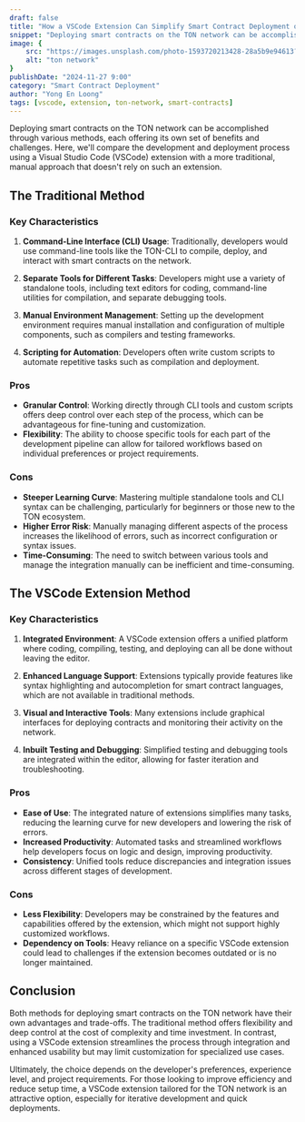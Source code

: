 ```yaml
---
draft: false
title: "How a VSCode Extension Can Simplify Smart Contract Deployment on the TON Network"
snippet: "Deploying smart contracts on the TON network can be accomplished through various methods, each offering its own set of benefits and challenges. Here, we'll compare the development and deployment process using a Visual Studio Code (VSCode) extension with a more traditional, manual approach that doesn't rely on such an extension."
image: {
    src: "https://images.unsplash.com/photo-1593720213428-28a5b9e94613?&fit=crop&w=430&h=240",
    alt: "ton network"
}
publishDate: "2024-11-27 9:00"
category: "Smart Contract Deployment"
author: "Yong En Loong"
tags: [vscode, extension, ton-network, smart-contracts]
---
```


Deploying smart contracts on the TON network can be accomplished through various methods, each offering its own set of benefits and challenges. Here, we'll compare the development and deployment process using a Visual Studio Code (VSCode) extension with a more traditional, manual approach that doesn't rely on such an extension.

## The Traditional Method

### Key Characteristics

1. **Command-Line Interface (CLI) Usage**: Traditionally, developers would use command-line tools like the TON-CLI to compile, deploy, and interact with smart contracts on the network.

2. **Separate Tools for Different Tasks**: Developers might use a variety of standalone tools, including text editors for coding, command-line utilities for compilation, and separate debugging tools.

3. **Manual Environment Management**: Setting up the development environment requires manual installation and configuration of multiple components, such as compilers and testing frameworks.

4. **Scripting for Automation**: Developers often write custom scripts to automate repetitive tasks such as compilation and deployment.

### Pros

- **Granular Control**: Working directly through CLI tools and custom scripts offers deep control over each step of the process, which can be advantageous for fine-tuning and customization.
- **Flexibility**: The ability to choose specific tools for each part of the development pipeline can allow for tailored workflows based on individual preferences or project requirements.

### Cons

- **Steeper Learning Curve**: Mastering multiple standalone tools and CLI syntax can be challenging, particularly for beginners or those new to the TON ecosystem.
- **Higher Error Risk**: Manually managing different aspects of the process increases the likelihood of errors, such as incorrect configuration or syntax issues.
- **Time-Consuming**: The need to switch between various tools and manage the integration manually can be inefficient and time-consuming.

## The VSCode Extension Method

### Key Characteristics

1. **Integrated Environment**: A VSCode extension offers a unified platform where coding, compiling, testing, and deploying can all be done without leaving the editor.

2. **Enhanced Language Support**: Extensions typically provide features like syntax highlighting and autocompletion for smart contract languages, which are not available in traditional methods.

3. **Visual and Interactive Tools**: Many extensions include graphical interfaces for deploying contracts and monitoring their activity on the network.

4. **Inbuilt Testing and Debugging**: Simplified testing and debugging tools are integrated within the editor, allowing for faster iteration and troubleshooting.

### Pros

- **Ease of Use**: The integrated nature of extensions simplifies many tasks, reducing the learning curve for new developers and lowering the risk of errors.
- **Increased Productivity**: Automated tasks and streamlined workflows help developers focus on logic and design, improving productivity.
- **Consistency**: Unified tools reduce discrepancies and integration issues across different stages of development.

### Cons

- **Less Flexibility**: Developers may be constrained by the features and capabilities offered by the extension, which might not support highly customized workflows.
- **Dependency on Tools**: Heavy reliance on a specific VSCode extension could lead to challenges if the extension becomes outdated or is no longer maintained.

## Conclusion

Both methods for deploying smart contracts on the TON network have their own advantages and trade-offs. The traditional method offers flexibility and deep control at the cost of complexity and time investment. In contrast, using a VSCode extension streamlines the process through integration and enhanced usability but may limit customization for specialized use cases. 

Ultimately, the choice depends on the developer's preferences, experience level, and project requirements. For those looking to improve efficiency and reduce setup time, a VSCode extension tailored for the TON network is an attractive option, especially for iterative development and quick deployments.